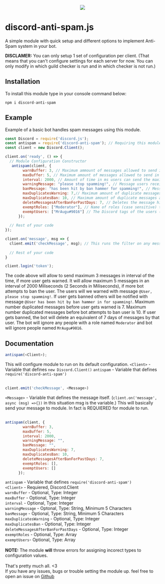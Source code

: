<p align="center"><a href="https://nodei.co/npm/discord-anti-spam/"><img src="https://nodei.co/npm/discord-anti-spam.png"></a></p>

# discord-anti-spam.js
A simple module with quick setup and different options to implement Anti-Spam system in your bot.

**DISCLAMER:** You can only setup 1 set of configuration per client. (That means that you can't configure settings for each server for now. You can only modify in which guild checker is run and in which checker is not run.) 

## Installation
To install this module type in your console command below:
```
npm i discord-anti-spam
```

## Example
Example of a basic bot handles spam messages using this module.

```js
const Discord = require('discord.js');
const antispam = require('discord-anti-spam'); // Requiring this module.
const client = new Discord.Client();

client.on('ready', () => {
  // Module Configuration Constructor
   antispam(client, {
        warnBuffer: 3, // Maximum ammount of messages allowed to send in the interval time before getting warned.
        maxBuffer: 5, // Maximum amount of messages allowed to send in the interval time before getting banned.
        interval: 2000, // Amount of time in ms users can send the maxim amount of messages(maxBuffer) before getting banned. 
        warningMessage: "please stop spamming!", // Message users receive when warned. (message starts with '@User, ' so you only need to input continue of it.) 
        banMessage: "has been hit by ban hammer for spamming!", // Message sent in chat when user is banned. (message starts with '@User, ' so you only need to input continue of it.) 
        maxDuplicatesWarning: 7,// Maximum amount of duplicate messages a user can send in a timespan before getting warned.
        maxDuplicatesBan: 10, // Maximum amount of duplicate messages a user can send in a timespan before getting banned.
        deleteMessagesAfterBanForPastDays: 7, // Deletes the message history of the banned user in x days.
        exemptRoles: ["Moderator"], // Name of roles (case sensitive) that are exempt from spam filter.
        exemptUsers: ["MrAugu#9016"] // The Discord tags of the users (e.g: MrAugu#9016) (case sensitive) that are exempt from spam filter.
      });
      
  // Rest of your code
});

client.on('message', msg => {
  client.emit('checkMessage', msg); // This runs the filter on any message bot receives in any guilds.
  
  // Rest of your code
}

client.login('token');
```
The code above will allow to send maximum 3 messages in interval of the time, if more user gets warned. It will allow maximum 5 messages in an interval of 2000 Miliseconds (2 Seconds in Miliseconds), if more bot attempts to ban the user. The users will we warned with message `@User, please stop spamming!`. If user gets banned others will be notified with message `@User has been hit by ban hammer in for spamming!`. Maximum number duplicated messages before user gets warned is 7. Maximum number duplicated messages before bot attempts to ban user is 10. If user gets banned, the bot will delete an equivalent of 7 days of messages by that user. The bot will ignore any people with a role named `Moderator` and bot will ignore people named `MrAugu#9016`.

## Documentation

```js
antispam(<Client>);
```
This will configure module to run on its default configuration.
`<Client>` - Variable that defines `new Discord.Client()`
`antispam` - Variable that defines `require('discord-anti-spam')` <br>
<br>
```js
client.emit('checkMessage', <Message>)
```
`<Message>` - Variable that defines the message itself. (`client.on('message', async (msg) =>{})` in this situation msg is the <Message> variable.)
This will basically send your message to module. In fact is REQUIERED for module to run.<br>
<br>
```js
antispam(client, {
        warnBuffer: 3,
        maxBuffer: 5,
        interval: 2000,
        warningMessage: "",
        banMessage: "",
        maxDuplicatesWarning: 7,
        maxDuplicatesBan: 10,
        deleteMessagesAfterBanForPastDays: 7,
        exemptRoles: [],
        exemptUsers: []
      });
```
`antispam` - Variable that defines `require('discord-anti-spam')` <br>
`<Client>` - Requiered, Discord.Client<br>
`warnBuffer` - Optional, Type: Integer<br>
`maxBuffer` - Optional, Type: Integer<br>
`interval` - Optional, Type: Integer<br>
`warningMessage` - Optonal, Type: String, Minimum 5 Characters<br>
`banMessage` - Optional, Type: String, Minimum 5 Characters<br>
`maxDuplicatesWarning` - Optional, Type: Integer<br>
`maxDuplicatesBan` - Optional, Type: Integer<br>
`deleteMessagesAfterBanForPastDays` - Optional, Type: Integer<br>
`exemptRoles` - Optional, Type: Array<br>
`exemptUsers`- Optional, Type: Array<br>
<br>
**NOTE:** The module **will** throw errors for assigning incorect types to configuration values.<br>
<br>
That's pretty much all. <3<br>
If you have any issues, bugs or trouble setting the module up. feel free to open an issue on [Github](https://github.com/Michael-J-Scofield/discord-anti-spam)
